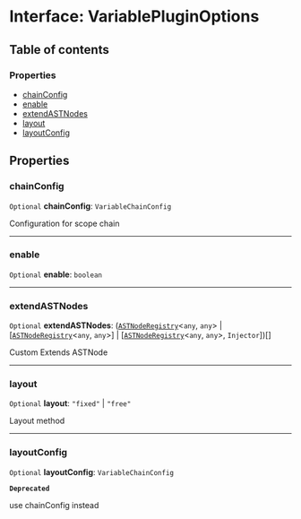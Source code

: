 # Interface: VariablePluginOptions

## Table of contents

### Properties

* [chainConfig](/en/auto-docs/fixed-layout-editor/interfaces/VariablePluginOptions.md#chainconfig)
* [enable](/en/auto-docs/fixed-layout-editor/interfaces/VariablePluginOptions.md#enable)
* [extendASTNodes](/en/auto-docs/fixed-layout-editor/interfaces/VariablePluginOptions.md#extendastnodes)
* [layout](/en/auto-docs/fixed-layout-editor/interfaces/VariablePluginOptions.md#layout)
* [layoutConfig](/en/auto-docs/fixed-layout-editor/interfaces/VariablePluginOptions.md#layoutconfig)

## Properties

### chainConfig

`Optional` **chainConfig**: `VariableChainConfig`

Configuration for scope chain

***

### enable

`Optional` **enable**: `boolean`

***

### extendASTNodes

`Optional` **extendASTNodes**: ([`ASTNodeRegistry`](/en/auto-docs/fixed-layout-editor/interfaces/ASTNodeRegistry.md)<`any`, `any`> | \[[`ASTNodeRegistry`](/en/auto-docs/fixed-layout-editor/interfaces/ASTNodeRegistry.md)<`any`, `any`>] | \[[`ASTNodeRegistry`](/en/auto-docs/fixed-layout-editor/interfaces/ASTNodeRegistry.md)<`any`, `any`>, `Injector`])\[]

Custom Extends ASTNode

***

### layout

`Optional` **layout**: `"fixed"` | `"free"`

Layout method

***

### layoutConfig

`Optional` **layoutConfig**: `VariableChainConfig`

**`Deprecated`**

use chainConfig instead
